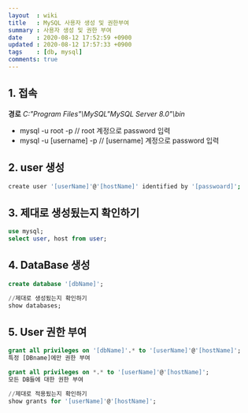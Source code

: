 ```yaml
---
layout  : wiki
title   : MySQL 사용자 생성 및 권한부여
summary : 사용자 생성 및 권한 부여
date    : 2020-08-12 17:52:59 +0900
updated : 2020-08-12 17:57:33 +0900
tags    : [db, mysql]
comments: true
---
```


## 1. 접속

**경로** *C:"Program Files"\MySQL"MySQL Server 8.0"\bin*

- mysql -u root -p // root 계정으로 password 입력
- mysql -u [username] -p // [username] 계정으로 password 입력

## 2. user 생성

~~~bash
create user '[userName]'@'[hostName]' identified by '[passwoard]';
~~~

## 3. 제대로 생성됬는지 확인하기

~~~sql
use mysql;
select user, host from user;
~~~

## 4. DataBase 생성

~~~sql
create database '[dbName]';

//제대로 생성됬는지 확인하기
show databases;
~~~

## 5. User 권한 부여

~~~sql
grant all privileges on '[dbName]'.* to '[userName]'@'[hostName]';
특정 [DBname]에만 권한 부여

grant all privileges on *.* to '[userName]'@'[hostName]';
모든 DB들에 대한 권한 부여

//제대로 적용됬는지 확인하기
show grants for '[userName]'@'[hostName]';
~~~
